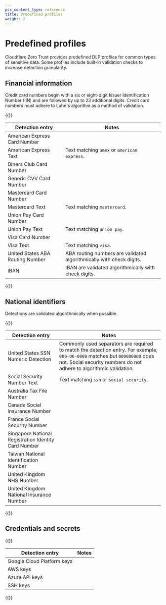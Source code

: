 ```yaml
---
pcx_content_type: reference
title: Predefined profiles
weight: 2
---
```


# Predefined profiles

Cloudflare Zero Trust provides predefined DLP profiles for common types of sensitive data. Some profiles include built-in validation checks to increase detection granularity.

## Financial information

Credit card numbers begin with a six or eight-digit Issuer Identification Number (IIN) and are followed by up to 23 additional digits. Credit card numbers must adhere to Luhn's algorithm as a method of validation.

{{<table-wrap>}}

| Detection entry                  | Notes                                                                |
| -------------------------------- | -------------------------------------------------------------------- |
| American Express Card Number     |                                                                      |
| American Express Text            | Text matching `amex` or `american express`.                          |
| Diners Club Card Number          |                                                                      |
| Generic CVV Card Number          |                                                                      |
| Mastercard Card Number           |                                                                      |
| Mastercard Text                  | Text matching `mastercard`.                                          |
| Union Pay Card Number            |                                                                      |
| Union Pay Text                   | Text matching `union pay`.                                           |
| Visa Card Number                 |                                                                      |
| Visa Text                        | Text matching `visa`.                                                |
| United States ABA Routing Number | ABA routing numbers are validated algorithmically with check digits. |
| IBAN                             | IBAN are validated algorithmically with check digits.                |

{{</table-wrap>}}

## National identifiers

Detections are validated algorithmically when possible.

{{<table-wrap>}}

| Detection entry                                      | Notes                                                                                                                                                                                             |
| ---------------------------------------------------- | ------------------------------------------------------------------------------------------------------------------------------------------------------------------------------------------------- |
| United States SSN Numeric Detection                  | Commonly used separators are required to match the detection entry. For example, `000-00-0000` matches but `000000000` does not. Social security numbers do not adhere to algorithmic validation. |
| Social Security Number Text                          | Text matching `ssn` or `social security`.                                                                                                                                                         |
| Australia Tax File Number                            |                                                                                                                                                                                                   |
| Canada Social Insurance Number                       |                                                                                                                                                                                                   |
| France Social Security Number                        |                                                                                                                                                                                                   |
| Singapore National Registration Identity Card Number |                                                                                                                                                                                                   |
| Taiwan National Identification Number                |                                                                                                                                                                                                   |
| United Kingdom NHS Number                            |                                                                                                                                                                                                   |
| United Kingdom National Insurance Number             |                                                                                                                                                                                                   |

{{</table-wrap>}}

## Credentials and secrets

{{<table-wrap>}}

| Detection entry            | Notes |
| -------------------------- | ----- |
| Google Cloud Platform keys |       |
| AWS keys                   |       |
| Azure API keys             |       |
| SSH keys                   |       |

{{</table-wrap>}}
